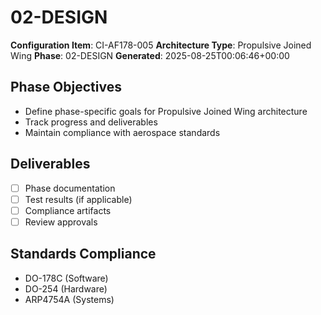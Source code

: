 # 02-DESIGN

**Configuration Item**: CI-AF178-005
**Architecture Type**: Propulsive Joined Wing
**Phase**: 02-DESIGN
**Generated**: 2025-08-25T00:06:46+00:00

## Phase Objectives
- Define phase-specific goals for Propulsive Joined Wing architecture
- Track progress and deliverables
- Maintain compliance with aerospace standards

## Deliverables
- [ ] Phase documentation
- [ ] Test results (if applicable)
- [ ] Compliance artifacts
- [ ] Review approvals

## Standards Compliance
- DO-178C (Software)
- DO-254 (Hardware)
- ARP4754A (Systems)
